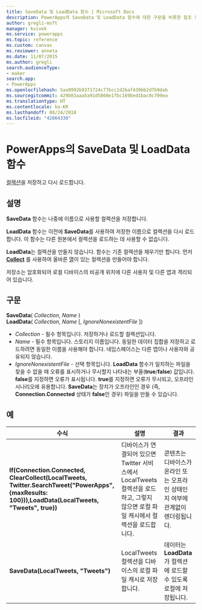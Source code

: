 ```yaml
---
title: SaveData 및 LoadData 함수 | Microsoft Docs
description: PowerApps의 SaveData 및 LoadData 함수에 대한 구문을 비롯한 참조 정보
author: gregli-msft
manager: kvivek
ms.service: powerapps
ms.topic: reference
ms.custom: canvas
ms.reviewer: anneta
ms.date: 11/07/2015
ms.author: gregli
search.audienceType:
- maker
search.app:
- PowerApps
ms.openlocfilehash: 5aa9992b9371724c77bcc1d2baf439bb2d7b9dab
ms.sourcegitcommit: 429b83aaa5a91d5868e1fbc169bed1bac0c709ea
ms.translationtype: HT
ms.contentlocale: ko-KR
ms.lasthandoff: 08/24/2018
ms.locfileid: "42864330"
---
```

# <a name="savedata-and-loaddata-functions-in-powerapps"></a>PowerApps의 SaveData 및 LoadData 함수
[컬렉션](../working-with-data-sources.md#collections)을 저장하고 다시 로드합니다.

## <a name="description"></a>설명
**SaveData** 함수는 나중에 이름으로 사용할 컬렉션을 저장합니다.  

**LoadData** 함수는 이전에 **SaveData**를 사용하여 저장한 이름으로 컬렉션을 다시 로드합니다. 이 함수는 다른 원본에서 컬렉션을 로드하는 데 사용할 수 없습니다.  

**LoadData**는 컬렉션을 만들지 않습니다. 함수는 기존 컬렉션을 채우기만 합니다. 먼저 **[Collect](function-clear-collect-clearcollect.md)** 를 사용하여 올바른 [열](../working-with-tables.md#columns)이 있는 컬렉션을 만들어야 합니다.

저장소는 암호화되어 로컬 디바이스의 비공개 위치에 다른 사용자 및 다른 앱과 격리되어 있습니다.  

## <a name="syntax"></a>구문
**SaveData**( *Collection*, *Name* )<br>**LoadData**( *Collection*, *Name* [, *IgnoreNonexistentFile* ])

* *Collection* - 필수 항목입니다.  저장하거나 로드할 컬렉션입니다.
* *Name* - 필수 항목입니다.  스토리지 이름입니다. 동일한 데이터 집합을 저장하고 로드하려면 동일한 이름을 사용해야 합니다. 네임스페이스는 다른 앱이나 사용자와 공유되지 않습니다.
* *IgnoreNonexistentFile* - 선택 항목입니다. **LoadData** 함수가 일치하는 파일을 찾을 수 없을 때 오류를 표시하거나 무시할지 나타내는 부울(**true**/**false**) 값입니다. **false**를 지정하면 오류가 표시됩니다. **true**를 지정하면 오류가 무시되고, 오프라인 시나리오에 유용합니다. **SaveData**는 장치가 오프라인인 경우 (즉, **Connection.Connected** 상태가 **false**인 경우) 파일을 만들 수 있습니다.

## <a name="examples"></a>예

| 수식 | 설명 | 결과 |
| --- | --- | --- |
| **If(Connection.Connected, ClearCollect(LocalTweets, Twitter.SearchTweet("PowerApps", {maxResults: 100})),LoadData(LocalTweets, "Tweets", true))** |디바이스가 연결되어 있으면 Twitter 서비스에서 LocalTweets 컬렉션을 로드하고, 그렇지 않으면 로컬 파일 캐시에서 컬렉션을 로드합니다. |콘텐츠는 디바이스가 온라인 또는 오프라인 상태인지 여부에 관계없이 렌더링됩니다. |
| **SaveData(LocalTweets, "Tweets")** |LocalTweets 컬렉션을 디바이스의 로컬 파일 캐시로 저장합니다. |데이터는 **LoadData**가 컬렉션에 로드할 수 있도록 로컬에 저장됩니다. |

